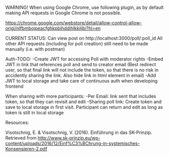 WARNING!
When using Google Chrome, use following plugin, as by default making API requests in Google Chrome is not possible.

https://chrome.google.com/webstore/detail/allow-control-allow-origi/nlfbmbojpeacfghkpbjhddihlkkiljbi?hl=en


CURRENT STATUS: 
Can view post on http://localhost:3000/poll/:poll_id
All other API requests (including for poll creation) still need to be made manually (i.e. with postman)


Auth-TODO:
-Create JWT for accessing Poll with moderator rights
-Embed JWT in link that references poll and send to creator email (Best redirect user, so that final link 
    will not include the token, so that there is no risk in accidently sharing the link. 
    Also hide link in html element in email)
-Add JWT to local storage and take care of continuous auth when developing frontend


When sharing with more participants:
-Per Email: link sent that includes token, so that they can revisit and edit
-Sharing poll link: Create token and save to local storage in first visit. 
    Participant can return and edit as long as token is still in local storage

Resources: 

Visotschnig, E. & Visotschnig, V. (2016). Einführung in das SK-Prinzip. Retrieved from http://www.sk-prinzip.eu/wp-content/uploads/2016/12/Einf%C3%BChrung-in-systemisches-Konsensieren-2.pdf
